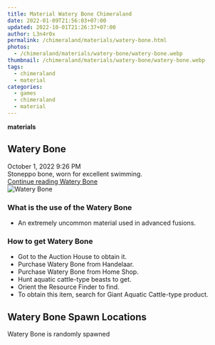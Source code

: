 ```yaml
---
title: Material Watery Bone Chimeraland
date: 2022-01-09T21:56:03+07:00
updated: 2022-10-01T21:26:37+07:00
author: L3n4r0x
permalink: /chimeraland/materials/watery-bone.html
photos:
  - /chimeraland/materials/watery-bone/watery-bone.webp
thumbnail: /chimeraland/materials/watery-bone/watery-bone.webp
tags:
  - chimeraland
  - material
categories:
  - games
  - chimeraland
  - material
---
```


<link
  rel="stylesheet"
  href="https://rawcdn.githack.com/dimaslanjaka/Web-Manajemen/870a349/css/bootstrap-5-3-0-alpha3-wrapper.css"
/>
<section id="bootstrap-wrapper">
  <div data-bs-theme="dark">
    <div
      class="row g-0 border rounded overflow-hidden flex-md-row mb-4 shadow-sm position-relative bg-dark text-light"
    >
      <div class="col p-4 d-flex flex-column position-static">
        <strong class="d-inline-block mb-2 text-success">materials</strong>
        <h2 class="mb-0">Watery Bone</h2>
        <div class="mb-1 text-muted">October 1, 2022 9:26 PM</div>
        <div class="mb-2 border p-1">
          Stoneppo bone, worn for excellent swimming.
        </div>
        <a
          href="/chimeraland/materials/watery-bone.html"
          class="stretched-link d-none text-primary"
          >Continue reading Watery Bone</a
        >
      </div>
      <div class="col-auto d-none d-md-block d-lg-block">
        <img
          src="https://www.webmanajemen.com/chimeraland/materials/watery-bone/watery-bone.webp"
          alt="Watery Bone"
        />
      </div>
    </div>
    <div class="row">
      <div class="col-lg-6 col-12 mb-2">
        <div class="card">
          <div class="card-body">
            <h3 class="card-title">What is the use of the Watery Bone</h3>
            <div class="card-text">
              <ul>
                <li>
                  An extremely uncommon material used in advanced fusions.
                </li>
              </ul>
            </div>
          </div>
        </div>
      </div>
      <div class="col-lg-6 col-12 mb-2">
        <div class="card">
          <div class="card-body">
            <h3 class="card-title">How to get Watery Bone</h3>
            <div class="card-text">
              <ul>
                <li>Got to the Auction House to obtain it.</li>
                <li>Purchase Watery Bone from Handelaar.</li>
                <li>Purchase Watery Bone from Home Shop.</li>
                <li>Hunt aquatic cattle-type beasts to get.</li>
                <li>Orient the Resource Finder to find.</li>
                <li>
                  To obtain this item, search for Giant Aquatic Cattle-type
                  product.
                </li>
              </ul>
            </div>
          </div>
        </div>
      </div>
      <div class="col-12 mb-2">
        <h2>Watery Bone Spawn Locations</h2>
        <p>Watery Bone is randomly spawned</p>
      </div>
    </div>
  </div>
</section>